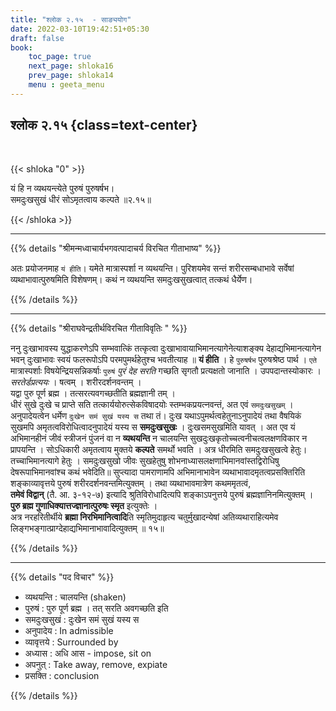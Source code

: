 ```yaml
---
title: "श्लोक २.१५  - साङ्ययोग"
date: 2022-03-10T19:42:51+05:30
draft: false
book:
    toc_page: true
    next_page: shloka16
    prev_page: shloka14
    menu : geeta_menu
---
```




## श्लोक २.१५ {class=text-center}

<br/>

{{< shloka  "0"  >}}

यं हि न व्यथयन्त्येते पुरुषं पुरुषर्षभ।   
समदुःखसुखं धीरं सोऽमृतत्वाय कल्पते ॥२.१५॥

{{< /shloka >}}

---


{{% details "श्रीमन्मध्वाचार्यभगवत्पादाचर्य विरचित  गीताभाष्य" %}}

अतः प्रयोजनमाह `यं हीति`। यमेते मात्रास्पर्शा न व्यथयन्ति। पुरिशयमेव सन्तं शरीरसम्बधाभावे सर्वेषां व्यथाभावात्पुरुषमिति विशेषणम्। कथं न व्यथयन्ति समदुःखसुखत्वात् तत्कथं धैर्येण।

{{% /details %}}

---

{{% details "श्रीराघवेन्द्रतीर्थविरचित गीताविवृतिः " %}}


ननु दुःखाभावस्य युद्धाकरणेऽपि सम्भवात्किं तत्कृत्वा
दुःखाभावायाभिमानत्यागेनेत्याशङ्क्य देहाद्यभिमानत्यागेन भवन्‌ दुःखाभावः
स्वयं फलरूपोऽपि परमपुमर्थहेतुश्च भवतीत्याह ॥ 
**यं हीति** । हे `पुरुषर्षभ` पुरुषश्रेष्ठ पार्थ । `एते` मात्रास्पर्शाः विषयेन्द्रियसन्निकर्षाः `पुरुषं` *पुरं देह सरति* गच्छति सृगतौ प्रत्यक्षतो जानाति ।
उपपदान्तस्योकारः । *सरतेर्डप्रत्ययः* । षत्वम्‌ । शरीरदर्शनवन्तम्‌ ।  
यद्वा पुरु पूर्ण ब्रह्म । तत्सरत्यवगच्छतीति ब्रह्मज्ञानी तम्‌ ।  
धीरं सुखे दुःखे च प्राप्ते सति तत्कार्ययोरुत्सेकविषादयोः
स्तम्भकप्रयत्नवन्तं, अत एवं `समदुःखसुखम्‌` । अनुपादेयत्वेन धर्मेण `दुःखेन
समं सुखं यस्य स` तथा तं। दुःख यथाऽपुमर्थत्वहेतुनाऽनुपादेयं तथा वैषयिकं
सुखमपि अमृतत्वविरोधित्वादनुपादेयं यस्य स **समदुःखसुखः** । दुःखसमसुखमिति
यावत्‌ । अत एव यं अभिमानहीनं जीवं स्त्रीजनं पुंजनं वा न **व्यथयन्ति** न
चालयन्ति सुखदुःखकृतोच्चत्वनीचत्वलक्षणविकार न प्रापयन्ति । सोऽधिकारी
अमृतत्वाय मुक्तये **कल्पते** समर्थो भवति । अत्र धीरमिति समदुःखसुखत्वे
हेतुः। तच्चाभिमानत्यागे हेतुः । समदुःखसुखो जीवः सुखहेतुषु
शोभनाध्यासलक्षणाभिमानवांस्तद्विरोधिषु देषरूपाभिमानवांश्च कथं भवेदिति॥ 
सुप्त्यादा पामराणामपि अभिमानाभावेन व्यथाभावादमृतत्वप्रसक्तिरिति
शङ्काव्यावृत्तये पुरुषं शरीरदर्शनवन्तमित्युक्तम्‌ । तथा व्यथाभावमात्रेण
कथममृतत्वं,  
**तमेवं विद्वान्** (तै. आ. ३-१२-७) इत्यादि
श्रुतिविरोधादित्यपि शङ्काऽपनुत्तये पुरुषं ब्रह्मज्ञानिनमित्युक्तम्‌ ।  
**पुरु ब्रह्म गुणाधिक्यात्तज्ज्ञानात्पुरुषः स्मृत** इत्युक्तेः ।  
अत्र नरहरितीर्थीये **ब्रह्मा निरभिमानित्वादि**ति स्मृतिमुदाहृत्य 
चतुर्मुखादन्येषां अतिव्यथाराहित्यमेव
लिङ्गभङ्गात्प्राग्देहाद्यभिमानाभावादित्युक्तम्‌ ॥ १५॥

{{% /details %}}


---

{{% details "पद विचार" %}}

- व्यथयन्ति : चालयन्ति (shaken)  
- पुरुषं : पुरु पूर्ण ब्रह्म । तत् सरति अवगच्छति इति  
- समदुःखसुखं : दुःखेन समं सुखं यस्य स  
- अनुपादेय : In admissible
- व्यावृत्तये : Surrounded by
- अध्यास : अधि आस -  impose, sit on
- अपनुत् : Take away, remove, expiate
- प्रसक्ति : conclusion

{{% /details %}}
